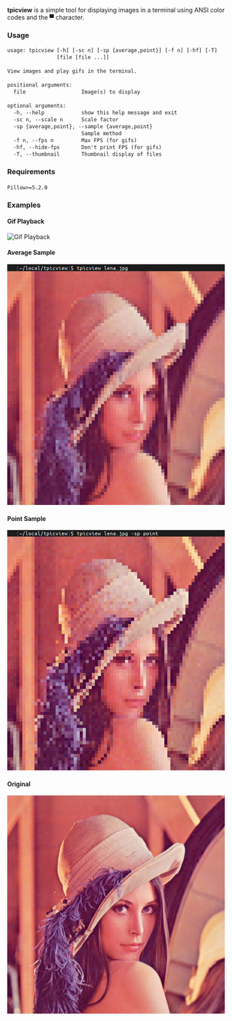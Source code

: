 **tpicview** is a simple tool for displaying images in a terminal using ANSI color codes and the ▀ character.


### Usage

```
usage: tpicview [-h] [-sc n] [-sp {average,point}] [-f n] [-hf] [-T]
                [file [file ...]]

View images and play gifs in the terminal.

positional arguments:
  file                  Image(s) to display

optional arguments:
  -h, --help            show this help message and exit
  -sc n, --scale n      Scale factor
  -sp {average,point}, --sample {average,point}
                        Sample method
  -f n, --fps n         Max FPS (for gifs)
  -hf, --hide-fps       Don't print FPS (for gifs)
  -T, --thumbnail       Thumbnail display of files
```

### Requirements

`Pillow>=5.2.0`


### Examples

#### Gif Playback

![Gif Playback](https://gfycat.com/PoliteBoldKillifish)

#### Average Sample

![Average Sample](average_sample.jpg)

#### Point Sample

![Point Sample](point_sample.jpg)

#### Original

![Original](lena.jpg)

